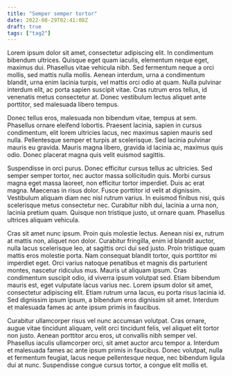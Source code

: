 ```yaml
---
title: "Semper semper tortor"
date: 2022-08-29T02:41:08Z
draft: true
tags: ["tag2"]
---
```

Lorem ipsum dolor sit amet, consectetur adipiscing elit. In condimentum bibendum ultrices. Quisque eget quam iaculis, elementum neque eget, maximus dui. Phasellus vitae vehicula nibh. Sed fermentum neque a orci mollis, sed mattis nulla mollis. Aenean interdum, urna a condimentum blandit, urna enim lacinia turpis, vel mattis orci odio at quam. Nulla pulvinar interdum elit, ac porta sapien suscipit vitae. Cras rutrum eros tellus, id venenatis metus consectetur at. Donec vestibulum lectus aliquet ante porttitor, sed malesuada libero tempus.

Donec tellus eros, malesuada non bibendum vitae, tempus at sem. Phasellus ornare eleifend lobortis. Praesent lacinia, sapien in cursus condimentum, elit lorem ultricies lacus, nec maximus sapien mauris sed nulla. Pellentesque semper et turpis at scelerisque. Sed lacinia pulvinar mauris eu gravida. Mauris magna libero, gravida id lacinia ac, maximus quis odio. Donec placerat magna quis velit euismod sagittis.

Suspendisse in orci purus. Donec efficitur cursus tellus ac ultricies. Sed semper semper tortor, nec auctor massa sollicitudin quis. Morbi cursus magna eget massa laoreet, non efficitur tortor imperdiet. Duis ac erat magna. Maecenas in risus dolor. Fusce porttitor id velit at dignissim. Vestibulum aliquam diam nec nisl rutrum varius. In euismod finibus nisi, quis scelerisque metus consectetur nec. Curabitur nibh dui, lacinia a urna non, lacinia pretium quam. Quisque non tristique justo, ut ornare quam. Phasellus ultrices aliquam vehicula.

Cras sit amet nunc ipsum. Proin quis molestie lectus. Aenean nisi ex, rutrum at mattis non, aliquet non dolor. Curabitur fringilla, enim id blandit auctor, nulla lacus scelerisque leo, at sagittis orci dui sed justo. Proin tristique quam mattis eros molestie porta. Nam consequat blandit tortor, quis porttitor mi imperdiet eget. Orci varius natoque penatibus et magnis dis parturient montes, nascetur ridiculus mus. Mauris ut aliquam ipsum. Cras condimentum suscipit odio, id viverra ipsum volutpat sed. Etiam bibendum mauris est, eget vulputate lacus varius nec. Lorem ipsum dolor sit amet, consectetur adipiscing elit. Etiam rutrum urna lacus, eu porta risus lacinia id. Sed dignissim ipsum ipsum, a bibendum eros dignissim sit amet. Interdum et malesuada fames ac ante ipsum primis in faucibus.

Curabitur ullamcorper risus vel nunc accumsan volutpat. Cras ornare, augue vitae tincidunt aliquam, velit orci tincidunt felis, vel aliquet elit tortor non justo. Aenean porttitor arcu eros, ut convallis nibh semper vel. Phasellus iaculis ullamcorper orci, sit amet auctor arcu tempor a. Interdum et malesuada fames ac ante ipsum primis in faucibus. Donec volutpat, nulla et fermentum feugiat, lacus neque pellentesque neque, nec bibendum ligula dui at nunc. Suspendisse congue cursus tortor, a congue elit mollis et.

